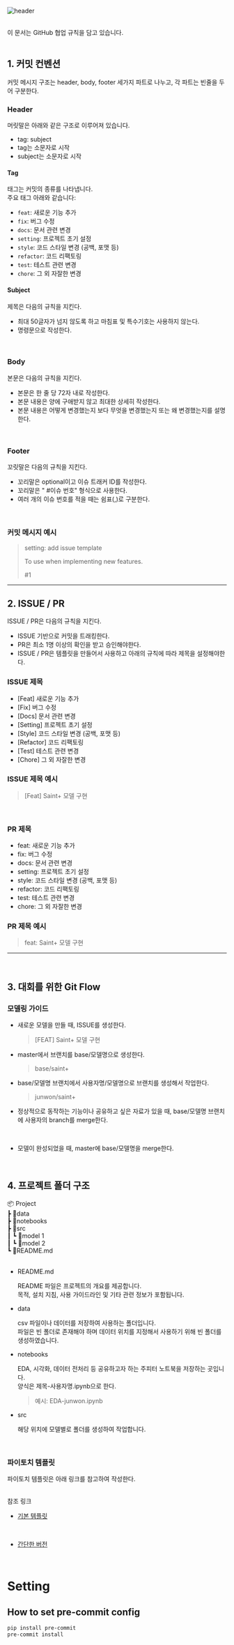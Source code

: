 ![header](https://capsule-render.vercel.app/api?type=rounded&color=0:81ed89,100:06c007&text=GitHub%20협업%20규칙&height=150&fontSize=80&fontColor=d3ffd8)

<br>
이 문서는 GitHub 협업 규칙을 담고 있습니다.
<br><br>

## 1. 커밋 컨벤션
커밋 메시지 구조는 header, body, footer 세가지 파트로 나누고, 각 파트는 빈줄을 두어 구분한다.

### Header
머릿말은 아래와 같은 구조로 이루어져 있습니다.
- tag: subject
- tag는 소문자로 시작
- subject는 소문자로 시작

#### Tag
태그는 커밋의 종류를 나타냅니다.<br>
주요 태그 아래와 같습니다:
<br>

  - `feat`: 새로운 기능 추가
  - `fix`: 버그 수정
  - `docs`: 문서 관련 변경
  - `setting`: 프로젝트 초기 설정
  - `style`: 코드 스타일 변경 (공백, 포맷 등)
  - `refactor`: 코드 리팩토링
  - `test`: 테스트 관련 변경
  - `chore`: 그 외 자잘한 변경

#### Subject
제목은 다음의 규칙을 지킨다.

- 최대 50글자가 넘지 않도록 하고 마침표 및 특수기호는 사용하지 않는다.
- 명령문으로 작성한다.
<br>

### Body
본문은 다음의 규칙을 지킨다.

- 본문은 한 줄 당 72자 내로 작성한다.
- 본문 내용은 양에 구애받지 않고 최대한 상세히 작성한다.
- 본문 내용은 어떻게 변경했는지 보다 무엇을 변경했는지 또는 왜 변경했는지를 설명한다.
<br>

### Footer
꼬릿말은 다음의 규칙을 지킨다.

- 꼬리말은 optional이고 이슈 트래커 ID를 작성한다.
- 꼬리말은 " #이슈 번호" 형식으로 사용한다.
- 여러 개의 이슈 번호를 적을 때는 쉼표(,)로 구분한다.
<br>

### 커밋 메시지 예시
>setting: add issue template
>
>To use when implementing new features.
>
> #1
 
---

## 2. ISSUE / PR
ISSUE / PR은 다음의 규칙을 지킨다.

- ISSUE 기반으로 커밋을 트래킹한다.
- PR은 최소 1명 이상의 확인을 받고 승인해야한다.
- ISSUE / PR은 템플릿을 만들어서 사용하고 아래의 규칙에 따라 제목을 설정해야한다.

### ISSUE 제목

  - [Feat] 새로운 기능 추가
  - [Fix] 버그 수정
  - [Docs] 문서 관련 변경
  - [Setting] 프로젝트 초기 설정
  - [Style] 코드 스타일 변경 (공백, 포맷 등)
  - [Refactor] 코드 리팩토링
  - [Test] 테스트 관련 변경
  - [Chore] 그 외 자잘한 변경

### ISSUE 제목 예시
> [Feat] Saint+ 모델 구현 
<br>

### PR 제목

  - feat: 새로운 기능 추가
  - fix: 버그 수정
  - docs: 문서 관련 변경
  - setting: 프로젝트 초기 설정
  - style: 코드 스타일 변경 (공백, 포맷 등)
  - refactor: 코드 리팩토링
  - test: 테스트 관련 변경
  - chore: 그 외 자잘한 변경

### PR 제목 예시
> feat: Saint+ 모델 구현 
---
<br>

## 3. 대회를 위한 Git Flow

### 모델링 가이드

- 새로운 모델을 만들 때, ISSUE를 생성한다. 
     >[FEAT] Saint+ 모델 구현
- master에서 브랜치를 base/모델명으로 생성한다.
    >base/saint+
- base/모델명 브랜치에서 사용자명/모델명으로 브랜치를 생성해서 작업한다.
    >junwon/saint+
- 정상적으로 동작하는 기능이나 공유하고 싶은 자료가 있을 때, base/모델명 브랜치에 사용자의 branch를 merge한다.
<br>

- 모델이 완성되었을 때, master에 base/모델명을 merge한다.
<br>

## 4. 프로젝트 폴더 구조

📦 Project<br>
 ┣ 📂data<br>
 ┣ 📂notebooks<br>
 ┣ 📂src<br>
 ┃ ┗ 📂model 1<br>
 ┃ ┗ 📂model 2<br>
 ┗ 📜README.md<br>
<br>

- README.md

    README 파일은 프로젝트의 개요를 제공합니다.
    <br>
    목적, 설치 지침, 사용 가이드라인 및 기타 관련 정보가 포함됩니다.

- data

    csv 파일이나 데이터를 저장하여 사용하는 폴더입니다.
    <br>
    파일은 빈 폴더로 존재해야 하며 데이터 위치를 지정해서 사용하기 위해 빈 폴더를 생성하였습니다.

- notebooks

    EDA, 시각화, 데이터 전처리 등 공유하고자 하는 주피터 노트북을 저장하는 곳입니다.
    <br>
    양식은 제목-사용자명.ipynb으로 한다.
    <br>
    >예시: EDA-junwon.ipynb

- src

    해당 위치에 모델별로 폴더를 생성하여 작업합니다.
<br>

### 파이토치 템플릿
파이토치 템플릿은 아래 링크를 참고하여 작성한다.
<br><br>

참조 링크
<br>

- [기본 템플릿](https://github.com/victoresque/pytorch-template)
<br>

- [간단한 버전](https://smha-61749.medium.com/pytorch-%EB%A8%B8%EC%8B%A0%EB%9F%AC%EB%8B%9D-%EB%94%A5%EB%9F%AC%EB%8B%9D-%ED%94%84%EB%A1%9C%EC%A0%9D%ED%8A%B8-%EC%84%A4%EA%B3%84%ED%95%98%EA%B3%A0-%ED%85%9C%ED%94%8C%EB%A6%BF-%EA%B5%AC%EC%84%B1%ED%95%98%EA%B8%B0-ccf222552e63)

<br>

# Setting
## How to set pre-commit config

```bash
pip install pre-commit
pre-commit install
```